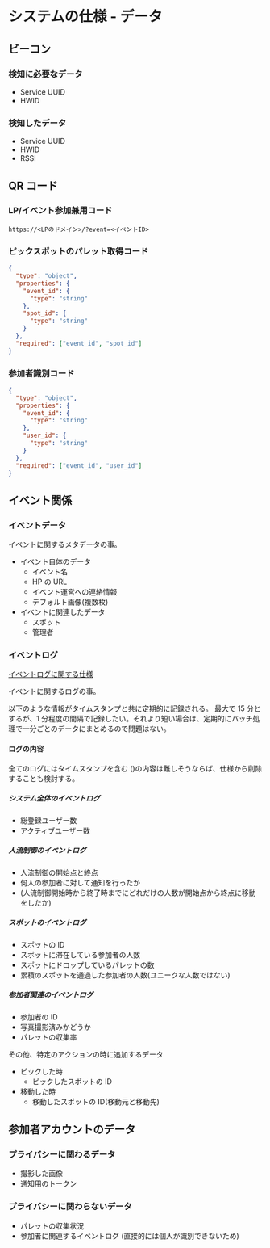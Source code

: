 # システムの仕様 - データ

## ビーコン

### 検知に必要なデータ

- Service UUID
- HWID

### 検知したデータ

- Service UUID
- HWID
- RSSI

## QR コード

### LP/イベント参加兼用コード

`https://<LPのドメイン>/?event=<イベントID>`

### ピックスポットのパレット取得コード

```JSON
{
  "type": "object",
  "properties": {
    "event_id": {
      "type": "string"
    },
    "spot_id": {
      "type": "string"
    }
  },
  "required": ["event_id", "spot_id"]
}
```

### 参加者識別コード

```JSON
{
  "type": "object",
  "properties": {
    "event_id": {
      "type": "string"
    },
    "user_id": {
      "type": "string"
    }
  },
  "required": ["event_id", "user_id"]
}
```

## イベント関係

### イベントデータ

イベントに関するメタデータの事。

- イベント自体のデータ
  - イベント名
  - HP の URL
  - イベント運営への連絡情報
  - デフォルト画像(複数枚)
- イベントに関連したデータ
  - スポット
  - 管理者

### イベントログ

[イベントログに関する仕様](./event_log.md)

イベントに関するログの事。

以下のような情報がタイムスタンプと共に定期的に記録される。
最大で 15 分とするが、1 分程度の間隔で記録したい。それより短い場合は、定期的にバッチ処理で一分ごとのデータにまとめるので問題はない。

#### ログの内容

全てのログにはタイムスタンプを含む
()の内容は難しそうならば、仕様から削除することも検討する。

##### システム全体のイベントログ

- 総登録ユーザー数
- アクティブユーザー数

##### 人流制御のイベントログ

- 人流制御の開始点と終点
- 何人の参加者に対して通知を行ったか
- (人流制御開始時から終了時までにどれだけの人数が開始点から終点に移動をしたか)

##### スポットのイベントログ

- スポットの ID
- スポットに滞在している参加者の人数
- スポットにドロップしているパレットの数
- 累積のスポットを通過した参加者の人数(ユニークな人数ではない)

##### 参加者関連のイベントログ

- 参加者の ID
- 写真撮影済みかどうか
- パレットの収集率

その他、特定のアクションの時に追加するデータ

- ピックした時
  - ピックしたスポットの ID
- 移動した時
  - 移動したスポットの ID(移動元と移動先)

## 参加者アカウントのデータ

### プライバシーに関わるデータ

- 撮影した画像
- 通知用のトークン

### プライバシーに関わらないデータ

- パレットの収集状況
- 参加者に関連するイベントログ
  (直接的には個人が識別できないため)
